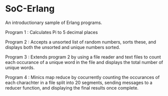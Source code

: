 SoC-Erlang
==========

An introductionary sample of Erlang programs.

Program 1 : Calculates Pi to 5 decimal places

Program 2 : Accepts a unsorted list of random numbers, sorts these, and displays both the unsorted and 
unique numbers sorted.

Program 3 : Extends program 2 by using a file reader and text files to count each occurance of a unique 
word in the file and displays the total number of unique words.

Program 4 : Minics map reduce by cocurrently counting the occurances of each charachter in a file split 
into 20 segments, sending messages to a reducer function, and displaying the final results once complete.
